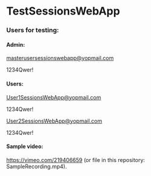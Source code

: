# TestSessionsWebApp



### Users for testing:

#### Admin:

masterusersessionswebapp@yopmail.com

1234Qwer!



#### Users:

User1SessionsWebApp@yopmail.com

1234Qwer!

User2SessionsWebApp@yopmail.com

1234Qwer!


#### Sample video:

https://vimeo.com/219406659
(or file in this repository: SampleRecording.mp4).
